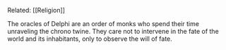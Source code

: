 Related: [[Religion]]

The oracles of Delphi are an order of monks who spend their time unraveling the chrono twine. They care not to intervene in the fate of the world and its inhabitants, only to observe the will of fate.